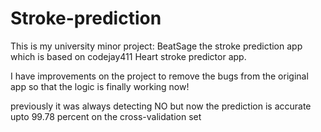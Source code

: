 # Stroke-prediction
This is my university minor project: BeatSage the stroke prediction app which is based on codejay411 Heart stroke predictor app.


I have improvements on the project to remove the bugs from the original app so that the logic is finally working now!

previously it was always detecting NO but now the prediction is accurate upto 99.78 percent on the cross-validation set
